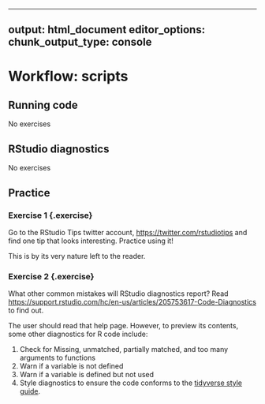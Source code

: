
---
output: html_document
editor_options: 
  chunk_output_type: console
---

# Workflow: scripts


## Running code

No exercises

## RStudio diagnostics

No exercises

## Practice

### Exercise 1 {.exercise} 


Go to the RStudio Tips twitter account, https://twitter.com/rstudiotips and find one tip that looks interesting. Practice using it!


This is by its very nature left to the reader.

### Exercise 2 {.exercise} 


What other common mistakes will RStudio diagnostics report? 
Read <https://support.rstudio.com/hc/en-us/articles/205753617-Code-Diagnostics> to find out.


The user should read that help page. However, to preview its contents, some other diagnostics for R code include:

1. Check for Missing, unmatched, partially matched, and too many arguments to functions
2. Warn if a variable is not defined
3. Warn if a variable is defined but not used
4. Style diagnostics to ensure the code conforms to the [tidyverse style guide](http://adv-r.had.co.nz/Style.html).
